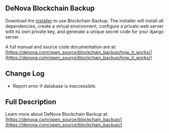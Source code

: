 
DeNova Blockchain Backup
------------------------

Download the [installer](https://denova.com/open_source/blockchain_backup/download/)
to use Blockchain Backup. The installer will install all dependencies,
create a virtual environment, configure a private web server with its own private key, and
generate a unique secret code for your django server.

A full manual and source code documentation are at:
    [https://denova.com/open_source/blockchain_backup/how_it_works/](https://denova.com/open_source/blockchain_backup/how_it_works/)

Change Log
----------

  * Report error if database is inaccessible.


Full Description
----------------

Learn more about DeNova Blockchain Backup at:
   [https://denova.com/open_source/blockchain_backup/](https://denova.com/open_source/blockchain_backup/)
